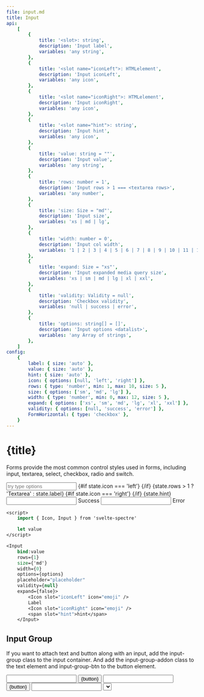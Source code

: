 ```yaml
---
file: input.md
title: Input
api:
    [
        {
            title: '<slot>: string',
            description: 'Input label',
            variables: 'any string',
        },
        {
            title: '<slot name="iconLeft">: HTMLelement',
            description: 'Input iconLeft',
            variables: 'any icon',
        },
        {
            title: '<slot name="iconRight">: HTMLelement',
            description: 'Input iconRight',
            variables: 'any icon',
        },
        {
            title: '<slot name="hint">: string',
            description: 'Input hint',
            variables: 'any icon',
        },
        {
            title: 'value: string = ""',
            description: 'Input value',
            variables: 'any string',
        },
        {
            title: 'rows: number = 1',
            description: 'Input rows > 1 === <textarea rows>',
            variables: 'any number',
        },
        {
            title: 'size: Size = "md"',
            description: 'Input size',
            variables: 'xs | md | lg',
        },
        {
            title: 'width: number = 0',
            description: 'Input col width',
            variables: '1 | 2 | 3 | 4 | 5 | 6 | 7 | 8 | 9 | 10 | 11 | 12',
        },
        {
            title: 'expand: Size = "xs"',
            description: 'Input expanded media query size',
            variables: 'xs | sm | md | lg | xl | xxl',
        },
        {
            title: 'validity: Validity = null',
            description: 'Checkbox validity',
            variables: 'null | success | error',
        },
        {
            title: 'options: string[] = []',
            description: 'Input options <datalist>',
            variables: 'any Array of strings',
        },
    ]
config:
    {
        label: { size: 'auto' },
        value: { size: 'auto' },
        hint: { size: 'auto' },
        icon: { options: [null, 'left', 'right'] },
        rows: { type: 'number', min: 1, max: 10, size: 5 },
        size: { options: ['sm', 'md', 'lg'] },
        width: { type: 'number', min: 0, max: 12, size: 5 },
        expand: { options: ['xs', 'sm', 'md', 'lg', 'xl', 'xxl'] },
        validity: { options: [null, 'success', 'error'] },
        FormHorizontal: { type: 'checkbox' },
    }
---
```


<script>
    import {Button, Checkbox, Form, FormGroup, Icon, IconButton, Input, InputGroup, Select, Switch} from '$lib'
    import Knobs from '../_knobs.svelte'

    let state = { label: 'Input', value: '', hint: 'hint', icon: null, rows: 1, size: 'md', width: 0, expand: 'xs', validity: null, FormHorizontal: false }

    let questions = [
            { value: 1, label: `Where did you go to school?` },
            { value: 2, label: `What is your mother's name?` },
            {
                value: 3,
                label: `What is another personal fact that an attacker could easily find with Google?`,
            },
        ],
        selected = 3,
        options = ['option1', 'option2', 'option3']
</script>

# {title}

Forms provide the most common control styles used in forms, including input,
textarea, select, checkbox, radio and switch.

<p>
    <Form horizontal={state.FormHorizontal}>
        <FormGroup>
            <Input
                bind:value={state.value}
                rows={state.rows}
                size={state.size}
                width={state.FormHorizontal ? 8 : state.width}
                options={options}
                placeholder="try type options"
                validity={state.validity}
                expand={state.expand}>
                {#if state.icon === 'left'}
                    <Icon slot="iconLeft" icon="emoji" />
                {/if}
                {state.rows > 1 ? 'Textarea' : state.label}
                {#if state.icon === 'right'}
                    <Icon slot="iconRight" icon="emoji" />
                {/if}
                <span slot="hint">{state.hint}</span>
            </Input>
        </FormGroup>
        <FormGroup>
            <Input
                validity="success"
                width={state.FormHorizontal ? 8 : state.width}>
                Success <Icon slot="iconRight" icon="emoji" />
            </Input>
        </FormGroup>
        <FormGroup>
            <Input
                validity="error"
                width={state.FormHorizontal ? 8 : state.width}>
                Error <IconButton slot="iconRight" icon="emoji" />
            </Input>
        </FormGroup>
    </Form>
</p>

<p>
    <Knobs bind:state {config}/>
</p>

```sv
<script>
    import { Icon, Input } from 'svelte-spectre'

    let value
</script>

<Input
    bind:value
    rows={1}
    size={'md'}
    width={0}
    options={options}
    placeholder="placeholder"
    validity={null}
    expand={false}>
        <Icon slot="iconLeft" icon="emoji" />
        Label
        <Icon slot="iconRight" icon="emoji" />
        <span slot="hint">hint</span>
    </Input>
```

## Input Group

If you want to attach text and button along with an input, add the input-group
class to the input container. And add the input-group-addon class to the text
element and input-group-btn to the button element.

<p>
    <Form>
        <FormGroup>
            <InputGroup let:button>
                <Switch />
                <Input expand />
                <Button slot="button" variant="primary" let:button input class={button}
                    >{button}</Button
                >
            </InputGroup>
        </FormGroup>
        <FormGroup>
            <InputGroup let:button>
                <Checkbox />
                <Input expand />
                <Button slot="button" variant="primary" let:button input class={button}
                    >{button}</Button
                >
            </InputGroup>
        </FormGroup>
        <FormGroup>
            <InputGroup let:button>
                <Checkbox />
                <Input expand />
                <Select options={questions} bind:value={selected} />
            </InputGroup>
        </FormGroup>
    </Form>
</p>

```sv
<script>
    import { Button, Checkbox, Input, InputGroup, Select, Switch } from 'svelte-spectre'

    let value,
        selected,
        questions = [
            { value: 1, label: `Where did you go to school?` },
            { value: 2, label: `What is your mother's name?` },
            {
                value: 3,
                label: `What is another personal fact that an attacker could easily find with Google?`,
            },
        ]
</script>

<InputGroup let:button>
    <Switch />
    <Input expand />
    <Button slot="button" variant="primary" let:button input class={button}
        >{button}</Button
    >
</InputGroup>

<InputGroup let:button>
    <Checkbox />
    <Input expand />
    <Button slot="button" variant="primary" let:button input class={button}
        >{button}</Button
    >
</InputGroup>

<InputGroup let:button>
    <Checkbox />
    <Input expand />
    <Select options={questions} bind:value={selected} />
</InputGroup>
```
